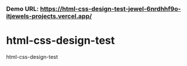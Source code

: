 ### Demo URL: https://html-css-design-test-jewel-6nrdhhf9o-itjewels-projects.vercel.app/

# html-css-design-test
html-css-design-test
